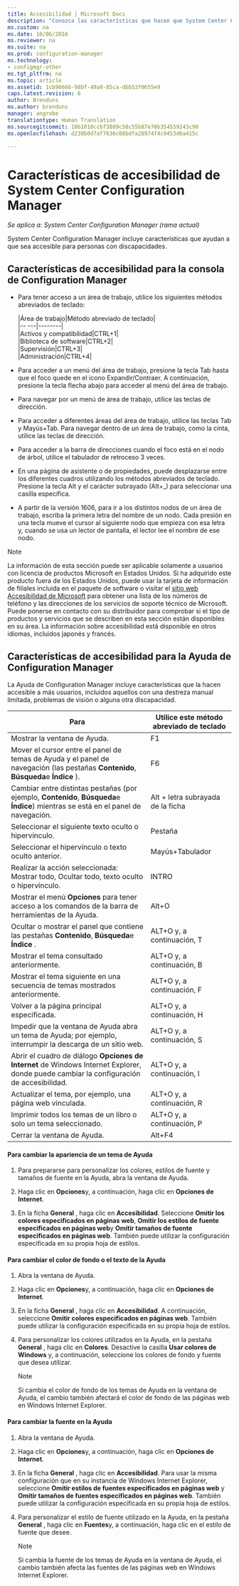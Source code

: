 ```yaml
---
title: Accesibilidad | Microsoft Docs
description: "Conozca las características que hacen que System Center Configuration Manager sea accesible para personas con discapacidades."
ms.custom: na
ms.date: 10/06/2016
ms.reviewer: na
ms.suite: na
ms.prod: configuration-manager
ms.technology:
- configmgr-other
ms.tgt_pltfrm: na
ms.topic: article
ms.assetid: 1cb96666-98bf-49a9-85ca-dbb53f0655e9
caps.latest.revision: 6
author: Brenduns
ms.author: brenduns
manager: angrobe
translationtype: Human Translation
ms.sourcegitcommit: 10b1010ccbf3889c58c55b87e70b354559243c90
ms.openlocfilehash: d238b0d7af7636c08bdfa28974f4c9453d6a415c

---
```

# <a name="accessibility-features-in-system-center-configuration-manager"></a>Características de accesibilidad de System Center Configuration Manager

*Se aplica a: System Center Configuration Manager (rama actual)*


 System Center Configuration Manager incluye características que ayudan a que sea accesible para personas con discapacidades.


 ## <a name="a-namebkmkaconsolea-accessibility-features-for-the-configuration-manager-console"></a><a name="bkmk_aconsole"></a> Características de accesibilidad para la consola de Configuration Manager  
-   Para tener acceso a un área de trabajo, utilice los siguientes métodos abreviados de teclado:  

    |Área de trabajo|Método abreviado de teclado|  
    |-- ---|--------|  
    |Activos y compatibilidad|CTRL+1|  
    |Biblioteca de software|CTRL+2|  
    |Supervisión|CTRL+3|  
    |Administración|CTRL+4|  

-   Para acceder a un menú del área de trabajo, presione la tecla Tab hasta que el foco quede en el icono Expandir/Contraer. A continuación, presione la tecla flecha abajo para acceder al menú del área de trabajo.  

-   Para navegar por un menú de área de trabajo, utilice las teclas de dirección.  

-   Para acceder a diferentes áreas del área de trabajo, utilice las teclas Tab y Mayús+Tab. Para navegar dentro de un área de trabajo, como la cinta, utilice las teclas de dirección.  

-   Para acceder a la barra de direcciones cuando el foco está en el nodo de árbol, utilice el tabulador de retroceso 3 veces.  

-   En una página de asistente o de propiedades, puede desplazarse entre los diferentes cuadros utilizando los métodos abreviados de teclado. Presione la tecla Alt y el carácter subrayado (Alt+_) para seleccionar una casilla específica.  

 -  A partir de la versión 1606, para ir a los distintos nodos de un área de trabajo, escriba la primera letra del nombre de un nodo. Cada presión en una tecla mueve el cursor al siguiente nodo que empieza con esa letra y, cuando se usa un lector de pantalla, el lector lee el nombre de ese nodo.

> [!NOTE]  
>  La información de esta sección puede ser aplicable solamente a usuarios con licencia de productos Microsoft en Estados Unidos. Si ha adquirido este producto fuera de los Estados Unidos, puede usar la tarjeta de información de filiales incluida en el paquete de software o visitar el [sitio web Accesibilidad de Microsoft](http://go.microsoft.com/fwlink/?LinkId=8431) para obtener una lista de los números de teléfono y las direcciones de los servicios de soporte técnico de Microsoft. Puede ponerse en contacto con su distribuidor para comprobar si el tipo de productos y servicios que se describen en esta sección están disponibles en su área. La información sobre accesibilidad está disponible en otros idiomas, incluidos japonés y francés.  

##  <a name="a-namebkmkahelpa-accessibility-features-for-configuration-manager-help"></a><a name="bkmk_ahelp"></a> Características de accesibilidad para la Ayuda de Configuration Manager  
 La Ayuda de Configuration Manager incluye características que la hacen accesible a más usuarios, incluidos aquellos con una destreza manual limitada, problemas de visión o alguna otra discapacidad.  

|Para|Utilice este método abreviado de teclado|  
|----------------|--------------------------------|  
|Mostrar la ventana de Ayuda.|F1|  
|Mover el cursor entre el panel de temas de Ayuda y el panel de navegación (las pestañas **Contenido**, **Búsqueda**e **Índice** ).|F6|  
|Cambiar entre distintas pestañas (por ejemplo, **Contenido**, **Búsqueda**e **Índice**) mientras se está en el panel de navegación.|Alt + letra subrayada de la ficha|  
|Seleccionar el siguiente texto oculto o hipervínculo.|Pestaña|  
|Seleccionar el hipervínculo o texto oculto anterior.|Mayús+Tabulador|  
|Realizar la acción seleccionada: Mostrar todo, Ocultar todo, texto oculto o hipervínculo.|INTRO|  
|Mostrar el menú **Opciones** para tener acceso a los comandos de la barra de herramientas de la Ayuda.|Alt+O|  
|Ocultar o mostrar el panel que contiene las pestañas **Contenido**, **Búsqueda**e **Índice** .|ALT+O y, a continuación, T|  
|Mostrar el tema consultado anteriormente.|ALT+O y, a continuación, B|  
|Mostrar el tema siguiente en una secuencia de temas mostrados anteriormente.|ALT+O y, a continuación, F|  
|Volver a la página principal especificada.|ALT+O y, a continuación, H|  
|Impedir que la ventana de Ayuda abra un tema de Ayuda; por ejemplo, interrumpir la descarga de un sitio web.|ALT+O y, a continuación, S|  
|Abrir el cuadro de diálogo **Opciones de Internet** de Windows Internet Explorer, donde puede cambiar la configuración de accesibilidad.|ALT+O y, a continuación, I|  
|Actualizar el tema, por ejemplo, una página web vinculada.|ALT+O y, a continuación, R|  
|Imprimir todos los temas de un libro o solo un tema seleccionado.|ALT+O y, a continuación, P|  
|Cerrar la ventana de Ayuda.|Alt+F4|  

#### <a name="to-change-the-appearance-of-a-help-topic"></a>Para cambiar la apariencia de un tema de Ayuda  

1.  Para prepararse para personalizar los colores, estilos de fuente y tamaños de fuente en la Ayuda, abra la ventana de Ayuda.  

2.  Haga clic en **Opciones**y, a continuación, haga clic en **Opciones de Internet**.  

3.  En la ficha **General** , haga clic en **Accesibilidad**. Seleccione **Omitir los colores especificados en páginas web**, **Omitir los estilos de fuente especificados en páginas web**y **Omitir tamaños de fuente especificados en páginas web**. También puede utilizar la configuración especificada en su propia hoja de estilos.  

#### <a name="to-change-the-color-of-the-background-or-text-in-help"></a>Para cambiar el color de fondo o el texto de la Ayuda  

1.  Abra la ventana de Ayuda.  

2.  Haga clic en **Opciones**y, a continuación, haga clic en **Opciones de Internet**.  

3.  En la ficha **General** , haga clic en **Accesibilidad**. A continuación, seleccione **Omitir colores especificados en páginas web**. También puede utilizar la configuración especificada en su propia hoja de estilos.  

4.  Para personalizar los colores utilizados en la Ayuda, en la pestaña **General** , haga clic en **Colores**. Desactive la casilla **Usar colores de Windows** y, a continuación, seleccione los colores de fondo y fuente que desea utilizar.  

    > [!NOTE]  
    >  Si cambia el color de fondo de los temas de Ayuda en la ventana de Ayuda, el cambio también afectará el color de fondo de las páginas web en Windows Internet Explorer.  

#### <a name="to-change-the-font-in-help"></a>Para cambiar la fuente en la Ayuda  

1.  Abra la ventana de Ayuda.  

2.  Haga clic en **Opciones**y, a continuación, haga clic en **Opciones de Internet**.  

3.  En la ficha **General** , haga clic en **Accesibilidad**. Para usar la misma configuración que en su instancia de Windows Internet Explorer, seleccione **Omitir estilos de fuentes especificados en páginas web** y **Omitir tamaños de fuentes especificados en páginas web**. También puede utilizar la configuración especificada en su propia hoja de estilos.  

4.  Para personalizar el estilo de fuente utilizado en la Ayuda, en la pestaña **General** , haga clic en **Fuentes**y, a continuación, haga clic en el estilo de fuente que desee.  

    > [!NOTE]  
    >  Si cambia la fuente de los temas de Ayuda en la ventana de Ayuda, el cambio también afecta las fuentes de las páginas web en Windows Internet Explorer.  



<!--HONumber=Dec16_HO3-->


